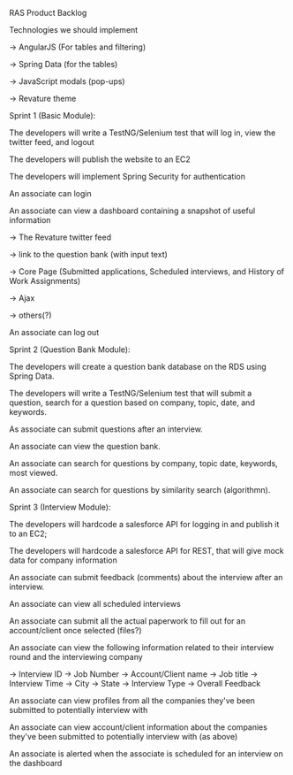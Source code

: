 RAS Product Backlog


Technologies we should implement

-> AngularJS (For tables and filtering)

-> Spring Data (for the tables)

-> JavaScript modals (pop-ups)

-> Revature theme


Sprint 1 (Basic Module):

The developers will write a TestNG/Selenium test that will log in, view the twitter feed, and logout

The developers will publish the website to an EC2

The developers will implement Spring Security for authentication


An associate can login

An associate can view a dashboard containing a snapshot of useful information

-> The Revature twitter feed

-> link to the question bank (with input text)

-> Core Page (Submitted applications, Scheduled interviews, and History of Work Assignments)

-> Ajax

-> others(?)

An associate can log out


Sprint 2 (Question Bank Module):

The developers will create a question bank database on the RDS using Spring Data.

The developers will write a TestNG/Selenium test that will submit a question, search for a question based on company, topic, date, and keywords.


As associate can submit questions after an interview.


An associate can view the question bank.

An associate can search for questions by company, topic date, keywords, most viewed.

An associate can search for questions by similarity search (algorithmn).


Sprint 3 (Interview Module):

The developers will hardcode a salesforce API for logging in and publish it to an EC2;

The developers will hardcode a salesforce API for REST, that will give mock data for company information


An associate can submit feedback (comments) about the interview after an interview.

An associate can view all scheduled interviews

An associate can submit all the actual paperwork to fill out for an account/client once selected (files?)

An associate can view the following information related to their interview round and the interviewing company

-> Interview ID
-> Job Number
-> Account/Client name
-> Job title
-> Interview Time
-> City 
-> State
-> Interview Type
-> Overall Feedback


An associate can view profiles from all the companies they've been submitted to potentially interview with 

An associate can view account/client information about the companies they've been submitted to potentially interview with (as above)


An associate is alerted when the associate is scheduled for an interview on the dashboard

